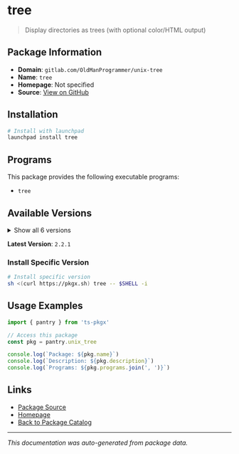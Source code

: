 # tree

> Display directories as trees (with optional color/HTML output)

## Package Information

- **Domain**: `gitlab.com/OldManProgrammer/unix-tree`
- **Name**: `tree`
- **Homepage**: Not specified
- **Source**: [View on GitHub](https://github.com/pkgxdev/pantry/tree/main/projects/gitlab.com/OldManProgrammer/unix-tree/package.yml)

## Installation

```bash
# Install with launchpad
launchpad install tree
```

## Programs

This package provides the following executable programs:

- `tree`

## Available Versions

<details>
<summary>Show all 6 versions</summary>

- `2.2.1`, `2.2.0`, `2.1.3`, `2.1.2`, `2.1.1`
- `2.1.0`

</details>

**Latest Version**: `2.2.1`

### Install Specific Version

```bash
# Install specific version
sh <(curl https://pkgx.sh) tree -- $SHELL -i
```

## Usage Examples

```typescript
import { pantry } from 'ts-pkgx'

// Access this package
const pkg = pantry.unix_tree

console.log(`Package: ${pkg.name}`)
console.log(`Description: ${pkg.description}`)
console.log(`Programs: ${pkg.programs.join(', ')}`)
```

## Links

- [Package Source](https://github.com/pkgxdev/pantry/tree/main/projects/gitlab.com/OldManProgrammer/unix-tree/package.yml)
- [Homepage](#)
- [Back to Package Catalog](../package-catalog.md)

---

*This documentation was auto-generated from package data.*
